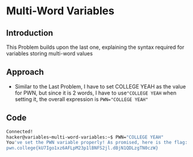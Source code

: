 # Multi-Word Variables
## Introduction
This Problem builds upon the last one, explaining the syntax required for variables storing multi-word values
## Approach
- Similar to the Last Problem, I have to set COLLEGE YEAH as the value for PWN, but since it is 2 words, I have to use`"COLLEGE YEAH` when setting it, the overall expression is `PWN="COLLEGE YEAH"`
## Code
```bash
Connected!
hacker@variables~multi-word-variables:~$ PWN="COLLEGE YEAH"
You've set the PWN variable properly! As promised, here is the flag:
pwn.college{kU7Igo1xz6AFLpM23p1lBNFS2jl.dBjN1QDLzgTN0czW}
```
